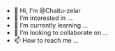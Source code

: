 - 👋 Hi, I’m @Chaitu-zelar
- 👀 I’m interested in ...
- 🌱 I’m currently learning ...
- 💞️ I’m looking to collaborate on ...
- 📫 How to reach me ...

<!---
Chaitu-zelar/Chaitu-zelar is a ✨ special ✨ repository because its `README.md` (this file) appears on your GitHub profile.
You can click the Preview link to take a look at your changes.
--->

